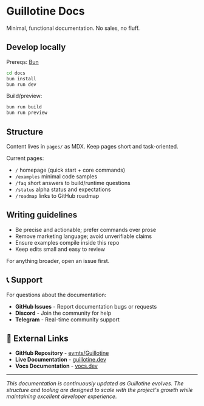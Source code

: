 # Guillotine Docs

Minimal, functional documentation. No sales, no fluff.

## Develop locally

Prereqs: [Bun](https://bun.sh)

```bash
cd docs
bun install
bun run dev
```

Build/preview:

```bash
bun run build
bun run preview
```

## Structure

Content lives in `pages/` as MDX. Keep pages short and task-oriented.

Current pages:
- `/` homepage (quick start + core commands)
- `/examples` minimal code samples
- `/faq` short answers to build/runtime questions
- `/status` alpha status and expectations
- `/roadmap` links to GitHub roadmap

## Writing guidelines

- Be precise and actionable; prefer commands over prose
- Remove marketing language; avoid unverifiable claims
- Ensure examples compile inside this repo
- Keep edits small and easy to review

For anything broader, open an issue first.

## 📞 Support

For questions about the documentation:

- **GitHub Issues** - Report documentation bugs or requests
- **Discord** - Join the community for help
- **Telegram** - Real-time community support

## 🔗 External Links

- **GitHub Repository** - [evmts/Guillotine](https://github.com/evmts/Guillotine)
- **Live Documentation** - [guillotine.dev](https://guillotine.dev)
- **Vocs Documentation** - [vocs.dev](https://vocs.dev)

---

*This documentation is continuously updated as Guillotine evolves. The structure and tooling are designed to scale with the project's growth while maintaining excellent developer experience.*
